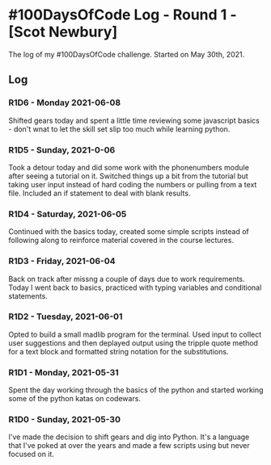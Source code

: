 # #100DaysOfCode Log - Round 1 - [Scot Newbury]

The log of my #100DaysOfCode challenge. Started on May 30th, 2021.

## Log

### R1D6 - Monday 2021-06-08
Shifted gears today and spent a little time reviewing some javascript basics - don't wnat to let the skill set slip too much while learning python.

### R1D5 - Sunday, 2021-0-06
Took a detour today and did some work with the phonenumbers module after seeing a tutorial on it. Switched things up a bit from the tutorial but taking user input instead of hard coding the numbers or pulling from a text file. Included an if statement to deal with blank results.

### R1D4 - Saturday, 2021-06-05
Continued with the basics today, created some simple scripts instead of following along to reinforce material covered in the course lectures. 

### R1D3 - Friday, 2021-06-04
Back on track after missng a couple of days due to work requirements. Today I went back to basics, practiced with typing variables and conditional statements.

### R1D2 - Tuesday, 2021-06-01
Opted to build a small madlib program for the terminal. Used input to collect user suggestions and then deplayed output using the tripple quote method for a text block and formatted string notation for the substitutions.

### R1D1 - Monday, 2021-05-31
Spent the day working through the basics of the python and started working some of the python katas on codewars.

### R1D0 - Sunday, 2021-05-30
I've  made the decision to shift gears and dig into Python. It's a language that I've poked at over the years and made a few scripts using but never focused on it.
